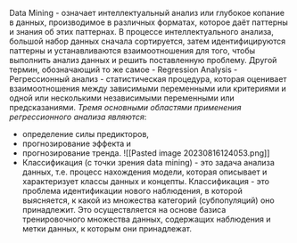 Data Mining - означает интеллектуальный анализ или глубокое копание в данных, производимое в различных форматах, которое даёт паттерны и знания об этих паттернах. В процессе интеллектуального анализа, большой набор данных сначала сортируется, затем идентифицируются паттерны и устанавливаются взаимоотношения для того, чтобы выполнить анализ данных и решить поставленную проблему.
Другой термин, обозначающий то же самое - Regression Analysis - Регрессионный анализ - статистическая процедура, которая оценивает взаимоотношения между зависимыми переменными или критериями и одной или несколькими независимыми переменными или предсказаниями.
_Тремя основными областями применения регрессионного анализа являются_: 
- определение силы предикторов, 
- прогнозирование эффекта и 
- прогнозирование тренда.
![[Pasted image 20230816124053.png]]
- Классификация (с точки зрения data mining) - это задача анализа данных, т.е. процесс нахождения модели, которая описывает и характеризует классы данных и концепты. Классификация - это проблема идентификации нового наблюдения, в которой выясняется, к какой из множества категорий (субпопуляций) оно принадлежит. Это осуществляется на основе базиса тренировочного множества данных, содержащих наблюдения и метки данных, к которым они принадлежат.